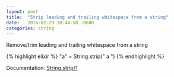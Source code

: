 ```yaml
---
layout: post
title:  "Strip leading and trailing whitespace from a string"
date:   2016-02-29 18:44:58 -0600
categories: string
---
```

Remove/trim leading and trailing whitespace from a string

{% highlight elixir %}
"a" = String.strip("    a     ")
{% endhighlight %}

Documentation: [String.strip/1](http://elixir-lang.org/docs/stable/elixir/String.html#strip/1)
